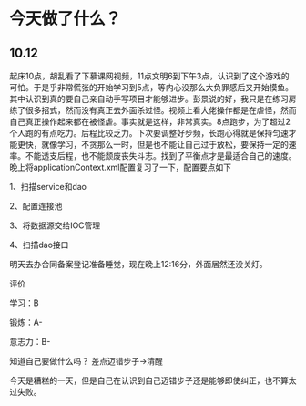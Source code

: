 # 今天做了什么？

## 10.12

起床10点，胡乱看了下慕课网视频，11点文明6到下午3点，认识到了这个游戏的可怕。于是乎非常慌张的开始学习到5点，等内心没那么大负罪感后又开始摸鱼。其中认识到真的要自己亲自动手写项目才能够进步。彭景说的好，我只是在练习房练了很多招式，然而没有真正去外面杀过怪。视频上看大佬操作都是在虐怪，然而自己真正操作起来都在被怪虐。事实就是这样，非常真实。8点跑步，为了超过2个人跑的有点吃力。后程比较乏力。下次要调整好步频，长跑心得就是保持匀速才能更快，就像学习，不贪那么一时，但是也不能让自己过于放松，要保持一定的速率。不能透支后程，也不能颓废丧失斗志。找到了平衡点才是最适合自己的速度。晚上将applicationContext.xml配置复习了一下，配置要点如下

1、扫描service和dao

2、配置连接池

3、将数据源交给IOC管理

4、扫描dao接口

明天去办合同备案登记准备睡觉，现在晚上12:16分，外面居然还没关灯。



评价

学习：B

锻炼：A-

意志力：B-

知道自己要做什么吗？ 差点迈错步子->清醒

今天是糟糕的一天，但是自己在认识到自己迈错步子还是能够即使纠正，也不算太过失败。